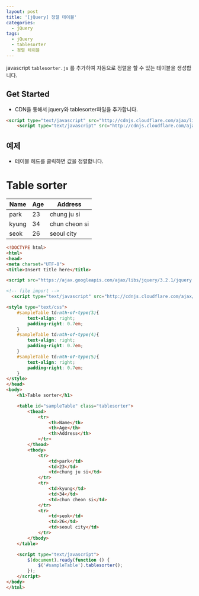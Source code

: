 ```yaml
---
layout: post
title: '[jQuery] 정렬 테이블'
categories:
  - jQuery
tags:
  - jQuery
  - tablesorter
  - 정렬 테이블
---
```


javascript ```tablesorter.js``` 를 추가하여 자동으로 정렬을 할 수 있는 테이블을 생성합니다.


## Get Started

- CDN을 통해서 jquery와 tablesorter파일을 추가합니다.


```html
<script type="text/javascript" src="http://cdnjs.cloudflare.com/ajax/libs/jquery/1.9.1/jquery.min.js"></script>
    <script type="text/javascript" src="http://cdnjs.cloudflare.com/ajax/libs/jquery.tablesorter/2.9.1/jquery.tablesorter.min.js"></script>
```



## 예제


- 테이블 헤드를 클릭하면 값을 정렬합니다.


<div class="example">
<h1>Table sorter</h1>

<table id="sampleTable" class="tablesorter">
  <thead>
    <tr>
      <th>Name</th>
      <th>Age</th>
      <th>Address</th>
    </tr>
  </thead>
  <tbody>
    <tr>
      <td>park</td>
      <td>23</td>
      <td>chung ju si</td>
    </tr>
    <tr>
      <td>kyung</td>
      <td>34</td>
      <td>chun cheon si</td>
    </tr>
    <tr>
      <td>seok</td>
      <td>26</td>
      <td>seoul city</td>
    </tr>
  </tbody>
</table>

<script type="text/javascript" src="http://cdnjs.cloudflare.com/ajax/libs/jquery.tablesorter/2.9.1/jquery.tablesorter.min.js"></script>
<script type="text/javascript">
  $(document).ready(function () {
    $('#sampleTable').tablesorter();
  });
</script>
</div>


```html
<!DOCTYPE html>
<html>
<head>
<meta charset="UTF-8">
<title>Insert title here</title>

<script src="https://ajax.googleapis.com/ajax/libs/jquery/3.2.1/jquery.min.js"></script>

<!-- file import -->
  <script type="text/javascript" src="http://cdnjs.cloudflare.com/ajax/libs/jquery.tablesorter/2.9.1/jquery.tablesorter.min.js"></script>

<style type="text/css">
	#sampleTable td:nth-of-type(3){
		text-align: right;
		padding-right: 0.7em;
	}
	#sampleTable td:nth-of-type(4){
		text-align: right;
		padding-right: 0.7em;
	}
	#sampleTable td:nth-of-type(5){
		text-align: right;
		padding-right: 0.7em;
	}
</style>
</head>
<body>
	<h1>Table sorter</h1>

	<table id="sampleTable" class="tablesorter">
		<thead>
			<tr>
				<th>Name</th>
				<th>Age</th>
				<th>Address</th>
			</tr>
		</thead>
		<tbody>
			<tr>
				<td>park</td>
				<td>23</td>
				<td>chung ju si</td>
			</tr>
			<tr>
				<td>kyung</td>
				<td>34</td>
				<td>chun cheon si</td>
			</tr>
			<tr>
				<td>seok</td>
				<td>26</td>
				<td>seoul city</td>
			</tr>
		</tbody>
	</table>

	<script type="text/javascript">
		$(document).ready(function () {
			$('#sampleTable').tablesorter();
		});
	</script>
</body>
</html>
```
